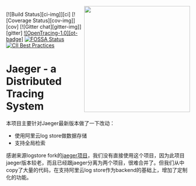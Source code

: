 <img align="right" width="290" height="290" src="http://jaeger.readthedocs.io/en/latest/images/jaeger-vector.svg">

[![Build Status][ci-img]][ci] [![Coverage Status][cov-img]][cov] [![Gitter chat][gitter-img]][gitter] [![OpenTracing-1.0][ot-badge]](http://opentracing.io) [![FOSSA Status](https://app.fossa.io/api/projects/git%2Bgithub.com%2Fjaegertracing%2Fjaeger.svg?type=shield)](https://app.fossa.io/projects/git%2Bgithub.com%2Fjaegertracing%2Fjaeger?ref=badge_shield) [![CII Best Practices](https://bestpractices.coreinfrastructure.org/projects/1273/badge)](https://bestpractices.coreinfrastructure.org/projects/1273)

# Jaeger - a Distributed Tracing System

本项目主要针对Jaeger最新版本做了一下改动：

  * 使用阿里云log store做数据存储
  * 支持全局检索

感谢来源logstore fork的[jaeger项目](https://github.com/aliyun/aliyun-log-jaeger)，我们没有直接使用这个项目，因为此项目jaeger版本较老，而且已经跟jaeger分离为两个项目，很难合并了。但我们从中copy了大量的代码，在支持阿里云log store作为backend的基础上，增加了定制化的功能。
